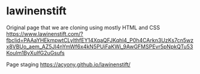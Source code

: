 # lawinenstift

Original page that we are cloning using mostly HTML and CSS
https://www.lawinenstift.com/?fbclid=PAAaYHEkmpwtCLylthfEY14XqaQFJKqhl4_P0h4CArkn3UzKs7cn5wzx8VBUo_aem_AZ5JI4nYmWf6x4kN5PUiFaKWi_9AwGFMSPEvr5pNpkQTu53Koulm1ByXuIfG2uGsufs

Page staging https://acyony.github.io/lawinenstift/
